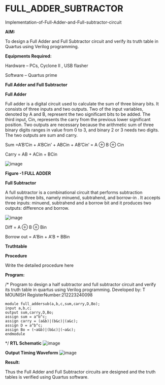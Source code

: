 # FULL_ADDER_SUBTRACTOR

Implementation-of-Full-Adder-and-Full-subtractor-circuit

**AIM:**

To design a Full Adder and Full Subtractor circuit and verify its truth table in Quartus using Verilog programming.

**Equipments Required:**

Hardware – PCs, Cyclone II , USB flasher

Software – Quartus prime

**Full Adder and Full Subtractor**

**Full Adder**

Full adder is a digital circuit used to calculate the sum of three binary bits. It consists of three inputs and two outputs. Two of the input variables, denoted by A and B, represent the two significant bits to be added. The third input, Cin, represents the carry from the previous lower significant position. Two outputs are necessary because the arithmetic sum of three binary digits ranges in value from 0 to 3, and binary 2 or 3 needs two digits. The two outputs are sum and carry.

Sum =A’B’Cin + A’BCin’ + ABCin + AB’Cin’ = A ⊕ B ⊕ Cin 

Carry = AB + ACin + BCin

![image](https://github.com/naavaneetha/FULL_ADDER_SUBTRACTOR/assets/154305477/0f30ba51-5ffb-4198-845f-18e054f675e7)

**Figure -1 FULL ADDER**

**Full Subtractor**

A full subtractor is a combinational circuit that performs subtraction involving three bits, namely minuend, subtrahend, and borrow-in . It accepts three inputs: minuend, subtrahend and a borrow bit and it produces two outputs: difference and borrow.

![image](https://github.com/naavaneetha/FULL_ADDER_SUBTRACTOR/assets/154305477/02b24f51-ab51-4304-9ad6-7b81ffc1ead5)

Diff = A ⊕ B ⊕ Bin 

Borrow out = A'Bin + A'B + BBin

**Truthtable**

**Procedure**

Write the detailed procedure here


**Program:**

/* Program to design a half subtractor and full subtractor circuit and verify its truth table in quartus using Verilog programming. 
Developed by: T MOUNISH
RegisterNumber:212223240098
```
module full_addersub(a,b,c,sum,carry,D,Bo);
input a,b,c;
output sum,carry,D,Bo;
assign sum = a^b^c;
assign carry = (a&b)|(b&c)|(a&c);
assign D = a^b^c;
assign Bo = (~a&b)|(b&c)|(~a&c);
endmodule

```
*/
**RTL Schematic**
![image](https://github.com/MounishT/FULL_ADDER_SUBTRACTOR/assets/138955798/7a6b26e7-fe73-496e-846c-db05efc82b47)

**Output Timing Waveform**
![image](https://github.com/MounishT/FULL_ADDER_SUBTRACTOR/assets/138955798/3c1ea3c7-156c-42ea-a78c-5c4ccb734214)

**Result:**

Thus the Full Adder and Full Subtractor circuits are designed and the truth tables is verified using Quartus software.



